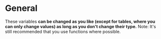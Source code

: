 # General

These variables **can be changed as you like (except for tables, where you can only change values) as long as you don't change their type.**
Note: It's still recommended that you use functions where possible.
